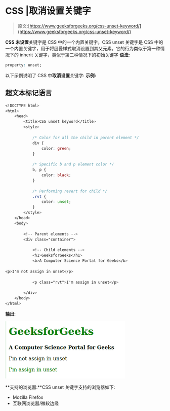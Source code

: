 # CSS |取消设置关键字

> 原文:[https://www.geeksforgeeks.org/css-unset-keyword/](https://www.geeksforgeeks.org/css-unset-keyword/)

**CSS 未设置**关键字是 CSS 中的一个内置关键字。CSS unset 关键字是 CSS 中的一个内置关键字，用于将层叠样式取消设置到其父元素。它的行为类似于第一种情况下的 inherit 关键字，类似于第二种情况下的初始关键字
**语法:**

```css
property: unset;
```

以下示例说明了 CSS 中**取消设置**关键字:
**示例:**

## 超文本标记语言

```css
<!DOCTYPE html>
<html>
    <head>
        <title>CSS unset keyword</title>
        <style>

            /* Color for all the child in parent element */
            div {
                color: green;
            }

            /* Specific b and p element color */
            b, p {
                color: black;
            }

            /* Performing revert for child */
            .rvt {
                color: unset;
            }
        </style>
    </head>
    <body>

        <!-- Parent elements -->
        <div class="container">

            <!-- Child elements -->
            <h1>GeeksforGeeks</h1>
            <b>A Computer Science Portal for Geeks</b>

<p>I'm not assign in unset</p>

            <p class="rvt">I'm assign in unset</p>

        </div>
    </body>
</html>
```

**输出:**

![](img/876f58c9bcd3e9f592e288fe0c0ab1ed.png)

**支持的浏览器:**CSS unset 关键字支持的浏览器如下:

*   Mozilla Firefox
*   互联网浏览器/微软边缘